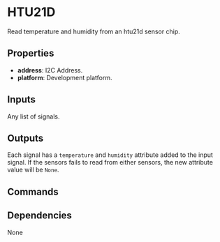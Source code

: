 HTU21D
======

Read temperature and humidity from an htu21d sensor chip.

Properties
----------
- **address**: I2C Address.
- **platform**: Development platform.

Inputs
------

Any list of signals.

Outputs
-------

Each signal has a `temperature` and `humidity` attribute added to the input signal.
If the sensors fails to read from either sensors, the new attribute value will be `None`.

Commands
--------

Dependencies
------------
None
